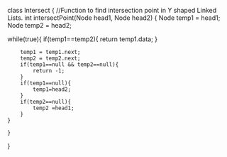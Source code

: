 class Intersect
{
    //Function to find intersection point in Y shaped Linked Lists.
	int intersectPoint(Node head1, Node head2)
	{
   Node temp1 = head1;
    Node temp2 = head2;
    
   while(true){
        if(temp1==temp2){
            return temp1.data;
        }
        
        temp1 = temp1.next;
        temp2 = temp2.next;
        if(temp1==null && temp2==null){
            return -1;
        }
        if(temp1==null){
            temp1=head2;
        }
        if(temp2==null){
            temp2 =head1;
        }
    }

	}
}
